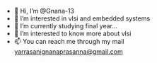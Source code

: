 - 👋 Hi, I’m @Gnana-13
- 👀 I’m interested in vlsi and embedded systems
- 🌱 I’m currently studying final year...
- 💞️ I’m interested to know more about vlsi
- 📫 You can reach me through my mail yarrasanignanaprasanna@gmail.com

<!---
Gnana-13/Gnana-13 is a ✨ special ✨ repository because its `README.md` (this file) appears on your GitHub profile.
You can click the Preview link to take a look at your changes.
--->
